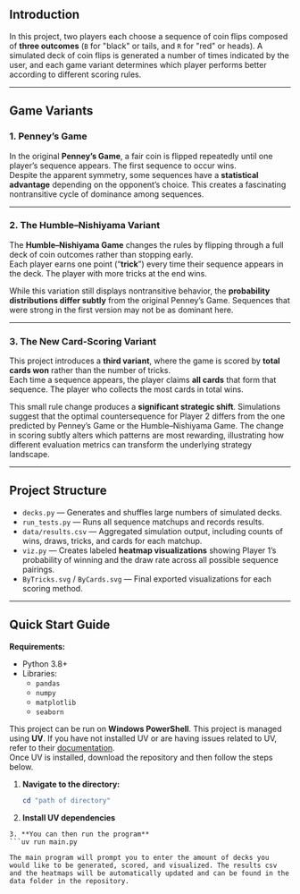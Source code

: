## Introduction

In this project, two players each choose a sequence of coin flips composed of **three outcomes** (`B` for "black" or tails, and `R` for "red" or heads). A simulated deck of coin flips is generated a number of times indicated by the user, and each game variant determines which player performs better according to different scoring rules.

---

## Game Variants

### 1. Penney’s Game
In the original **Penney’s Game**, a fair coin is flipped repeatedly until one player’s sequence appears. The first sequence to occur wins.  
Despite the apparent symmetry, some sequences have a **statistical advantage** depending on the opponent’s choice. This creates a fascinating nontransitive cycle of dominance among sequences.

---

### 2. The Humble–Nishiyama Variant
The **Humble–Nishiyama Game** changes the rules by flipping through a full deck of coin outcomes rather than stopping early.  
Each player earns one point (“**trick**”) every time their sequence appears in the deck. The player with more tricks at the end wins.  

While this variation still displays nontransitive behavior, the **probability distributions differ subtly** from the original Penney’s Game. Sequences that were strong in the first version may not be as dominant here.

---

### 3. The New Card-Scoring Variant
This project introduces a **third variant**, where the game is scored by **total cards won** rather than the number of tricks.  
Each time a sequence appears, the player claims **all cards** that form that sequence. The player who collects the most cards in total wins.

This small rule change produces a **significant strategic shift**. Simulations suggest that the optimal countersequence for Player 2 differs from the one predicted by Penney’s Game or the Humble–Nishiyama Game. The change in scoring subtly alters which patterns are most rewarding, illustrating how different evaluation metrics can transform the underlying strategy landscape.

---

## Project Structure

- `decks.py` — Generates and shuffles large numbers of simulated decks.
- `run_tests.py` — Runs all sequence matchups and records results.
- `data/results.csv` — Aggregated simulation output, including counts of wins, draws, tricks, and cards for each matchup.
- `viz.py` — Creates labeled **heatmap visualizations** showing Player 1’s probability of winning and the draw rate across all possible sequence pairings.
- `ByTricks.svg` / `ByCards.svg` — Final exported visualizations for each scoring method.

---

## Quick Start Guide

**Requirements:**
- Python 3.8+
- Libraries:
  - `pandas`
  - `numpy`
  - `matplotlib`
  - `seaborn`

This project can be run on **Windows PowerShell**. This project is managed using **UV**. If you have not installed UV or are having issues related to UV, refer to their [documentation](https://docs.astral.sh/uv/guides/install-python/).  
Once UV is installed, download the repository and then follow the steps below.  

1. **Navigate to the directory:**  
   ```powershell
   cd "path of directory"
2. **Install UV dependencies**
  ```uv sync 
3. **You can then run the program**
  ```uv run main.py

The main program will prompt you to enter the amount of decks you would like to be generated, scored, and visualized. The results csv and the heatmaps will be automatically updated and can be found in the data folder in the repository. 